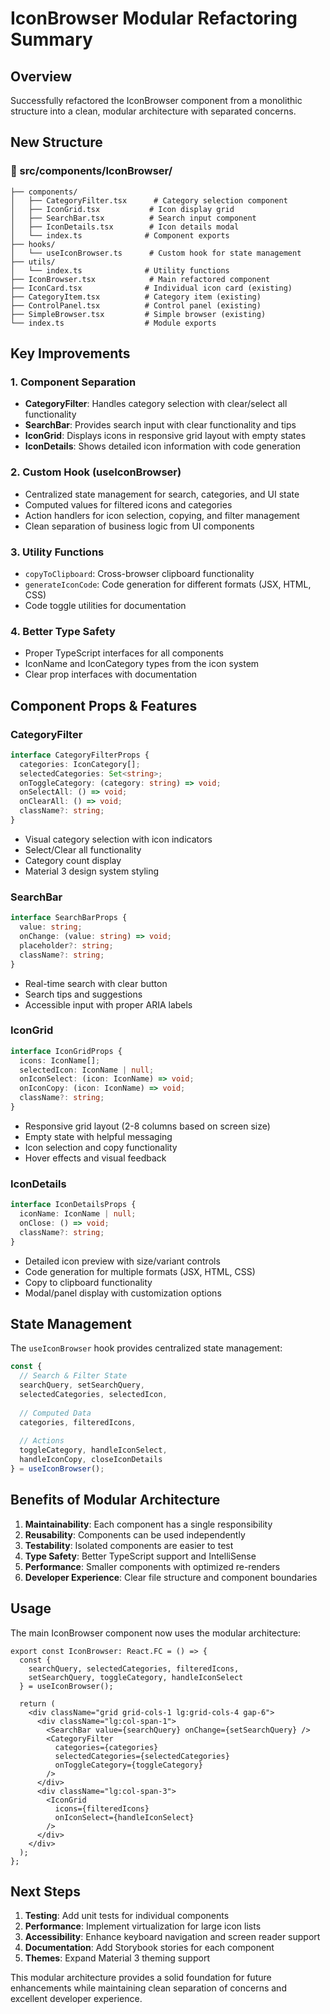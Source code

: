 # IconBrowser Modular Refactoring Summary

## Overview
Successfully refactored the IconBrowser component from a monolithic structure into a clean, modular architecture with separated concerns.

## New Structure

### 📁 src/components/IconBrowser/
```
├── components/
│   ├── CategoryFilter.tsx      # Category selection component
│   ├── IconGrid.tsx           # Icon display grid
│   ├── SearchBar.tsx          # Search input component
│   ├── IconDetails.tsx        # Icon details modal
│   └── index.ts              # Component exports
├── hooks/
│   └── useIconBrowser.ts      # Custom hook for state management
├── utils/
│   └── index.ts              # Utility functions
├── IconBrowser.tsx            # Main refactored component
├── IconCard.tsx              # Individual icon card (existing)
├── CategoryItem.tsx          # Category item (existing)
├── ControlPanel.tsx          # Control panel (existing)
├── SimpleBrowser.tsx         # Simple browser (existing)
└── index.ts                  # Module exports
```

## Key Improvements

### 1. **Component Separation**
- **CategoryFilter**: Handles category selection with clear/select all functionality
- **SearchBar**: Provides search input with clear functionality and tips
- **IconGrid**: Displays icons in responsive grid layout with empty states
- **IconDetails**: Shows detailed icon information with code generation

### 2. **Custom Hook (useIconBrowser)**
- Centralized state management for search, categories, and UI state
- Computed values for filtered icons and categories
- Action handlers for icon selection, copying, and filter management
- Clean separation of business logic from UI components

### 3. **Utility Functions**
- `copyToClipboard`: Cross-browser clipboard functionality
- `generateIconCode`: Code generation for different formats (JSX, HTML, CSS)
- Code toggle utilities for documentation

### 4. **Better Type Safety**
- Proper TypeScript interfaces for all components
- IconName and IconCategory types from the icon system
- Clear prop interfaces with documentation

## Component Props & Features

### CategoryFilter
```typescript
interface CategoryFilterProps {
  categories: IconCategory[];
  selectedCategories: Set<string>;
  onToggleCategory: (category: string) => void;
  onSelectAll: () => void;
  onClearAll: () => void;
  className?: string;
}
```
- Visual category selection with icon indicators
- Select/Clear all functionality
- Category count display
- Material 3 design system styling

### SearchBar
```typescript
interface SearchBarProps {
  value: string;
  onChange: (value: string) => void;
  placeholder?: string;
  className?: string;
}
```
- Real-time search with clear button
- Search tips and suggestions
- Accessible input with proper ARIA labels

### IconGrid
```typescript
interface IconGridProps {
  icons: IconName[];
  selectedIcon: IconName | null;
  onIconSelect: (icon: IconName) => void;
  onIconCopy: (icon: IconName) => void;
  className?: string;
}
```
- Responsive grid layout (2-8 columns based on screen size)
- Empty state with helpful messaging
- Icon selection and copy functionality
- Hover effects and visual feedback

### IconDetails
```typescript
interface IconDetailsProps {
  iconName: IconName | null;
  onClose: () => void;
  className?: string;
}
```
- Detailed icon preview with size/variant controls
- Code generation for multiple formats (JSX, HTML, CSS)
- Copy to clipboard functionality
- Modal/panel display with customization options

## State Management

The `useIconBrowser` hook provides centralized state management:

```typescript
const {
  // Search & Filter State
  searchQuery, setSearchQuery,
  selectedCategories, selectedIcon,
  
  // Computed Data
  categories, filteredIcons,
  
  // Actions
  toggleCategory, handleIconSelect,
  handleIconCopy, closeIconDetails
} = useIconBrowser();
```

## Benefits of Modular Architecture

1. **Maintainability**: Each component has a single responsibility
2. **Reusability**: Components can be used independently
3. **Testability**: Isolated components are easier to test
4. **Type Safety**: Better TypeScript support and IntelliSense
5. **Performance**: Smaller components with optimized re-renders
6. **Developer Experience**: Clear file structure and component boundaries

## Usage

The main IconBrowser component now uses the modular architecture:

```tsx
export const IconBrowser: React.FC = () => {
  const {
    searchQuery, selectedCategories, filteredIcons,
    setSearchQuery, toggleCategory, handleIconSelect
  } = useIconBrowser();

  return (
    <div className="grid grid-cols-1 lg:grid-cols-4 gap-6">
      <div className="lg:col-span-1">
        <SearchBar value={searchQuery} onChange={setSearchQuery} />
        <CategoryFilter
          categories={categories}
          selectedCategories={selectedCategories}
          onToggleCategory={toggleCategory}
        />
      </div>
      <div className="lg:col-span-3">
        <IconGrid
          icons={filteredIcons}
          onIconSelect={handleIconSelect}
        />
      </div>
    </div>
  );
};
```

## Next Steps

1. **Testing**: Add unit tests for individual components
2. **Performance**: Implement virtualization for large icon lists
3. **Accessibility**: Enhance keyboard navigation and screen reader support
4. **Documentation**: Add Storybook stories for each component
5. **Themes**: Expand Material 3 theming support

This modular architecture provides a solid foundation for future enhancements while maintaining clean separation of concerns and excellent developer experience.